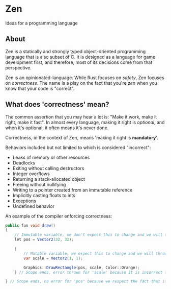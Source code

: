 # Zen
Ideas for a programming language

## About
Zen is a statically and strongly typed object-oriented programming language that is also subset of C. It is designed as a language for game development first, and therefore, most of its decisions come from that perspective.

Zen is an opinionated-language. While Rust focuses on *safety*, Zen focuses on *correctness*. The name is a play on the fact that you're *zen* when you know that your code is "correct".

## What does 'correctness' mean?

The common assertion that you may hear a lot is: "Make it work, make it right, make it fast". In almost every language, making it right is *optional*, and when it's optional, it often means it's never done.

Correctness, in the context of Zen, means 'making it right is **mandatory**'.

Behaviors included but not limited to which is considered "incorrect":

* Leaks of memory or other resources
* Deadlocks
* Exiting without calling destructors
* Integer overflows
* Returning a stack-allocated object
* Freeing without nullifying
* Writing to a pointer created from an immutable reference
* Implicitly casting floats to ints
* Exceptions
* Undefined behavior

An example of the compiler enforcing correctness:

```cs
public fun void draw()
{
    // Immutable variable, we don't expect this to change and we will throw an error if it ever does. 
    let pos = Vector2(32, 32);

    {
        // Mutable variable, we expect this to change and we will throw an error if it doesn't.
        var scale = Vector2(1, 1);

        Graphics::DrawRectangle(pos, scale, Color::Orange);
    } // Scope ends, error thrown for 'scale' because it is incorrect that a variable was marked as mutable, yet it was not treated as such.

} // Scope ends, no error for 'pos' because we respect the fact that it's immutable
```
